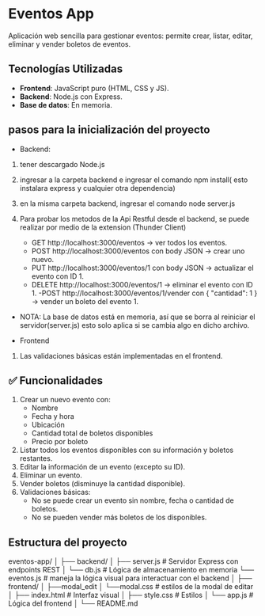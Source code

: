 #  Eventos App

Aplicación web sencilla para gestionar eventos: permite crear, listar, editar, eliminar y vender boletos de eventos.

## Tecnologías Utilizadas

- **Frontend**: JavaScript puro (HTML, CSS y JS).
- **Backend**: Node.js con Express.
- **Base de datos**: En memoria.

## pasos para la inicialización del proyecto

- Backend:
1. tener descargado Node.js
2. ingresar a la carpeta backend e ingresar el comando npm install( esto instalara express y cualquier otra dependencia)
3. en la misma carpeta backend, ingresar el comando node server.js

4. Para probar los metodos de la Api Restful desde el backend, se puede realizar por medio de la extension (Thunder Client)
    - GET http://localhost:3000/eventos → ver todos los eventos.
    - POST http://localhost:3000/eventos con body JSON → crear uno nuevo.
    - PUT http://localhost:3000/eventos/1 con body JSON → actualizar el evento con ID 1.
    - DELETE http://localhost:3000/eventos/1 → eliminar el evento con ID 1.
    -POST http://localhost:3000/eventos/1/vender con { "cantidad": 1 } → vender un boleto del evento 1.

- NOTA: La base de datos está en memoria, así que se borra al reiniciar el servidor(server.js) esto solo aplica si se cambia algo en dicho archivo.

- Frontend
1. Las validaciones básicas están implementadas en el frontend.


## ✅ Funcionalidades

1. Crear un nuevo evento con:
   - Nombre
   - Fecha y hora
   - Ubicación
   - Cantidad total de boletos disponibles
   - Precio por boleto
2. Listar todos los eventos disponibles con su información y boletos restantes.
3. Editar la información de un evento (excepto su ID).
4. Eliminar un evento.
5. Vender boletos (disminuye la cantidad disponible).
6. Validaciones básicas:
   - No se puede crear un evento sin nombre, fecha o cantidad de boletos.
   - No se pueden vender más boletos de los disponibles.

## Estructura del proyecto

eventos-app/ 
│
├── backend/
│ ├── server.js # Servidor Express con endpoints REST
│ └── db.js # Lógica de almacenamiento en memoria
  └── eventos.js # maneja la lógica visual para interactuar con el backend
│
├── frontend/
│    ├──modal_edit
     │   └──modal.css # estilos de la modal de editar
│    ├── index.html # Interfaz visual
│    ├── style.css # Estilos
│    └── app.js # Lógica del frontend
│
└── README.md 
